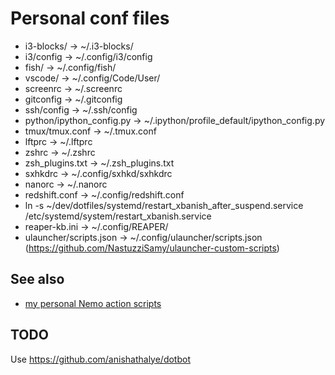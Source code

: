 # Personal conf files

  * i3-blocks/ -> ~/.i3-blocks/
  * i3/config -> ~/.config/i3/config
  * fish/ -> ~/.config/fish/
  * vscode/ -> ~/.config/Code/User/
  * screenrc -> ~/.screenrc
  * gitconfig -> ~/.gitconfig
  * ssh/config -> ~/.ssh/config
  * python/ipython_config.py -> ~/.ipython/profile_default/ipython_config.py
  * tmux/tmux.conf -> ~/.tmux.conf
  * lftprc -> ~/.lftprc
  * zshrc -> ~/.zshrc
  * zsh_plugins.txt -> ~/.zsh_plugins.txt
  * sxhkdrc -> ~/.config/sxhkd/sxhkdrc
  * nanorc -> ~/.nanorc
  * redshift.conf -> ~/.config/redshift.conf
  * ln -s ~/dev/dotfiles/systemd/restart_xbanish_after_suspend.service /etc/systemd/system/restart_xbanish.service
  * reaper-kb.ini -> ~/.config/REAPER/
  * ulauncher/scripts.json -> ~/.config/ulauncher/scripts.json (https://github.com/NastuzziSamy/ulauncher-custom-scripts)

## See also

  * [my personal Nemo action scripts](https://github.com/brunetton/nemo-actions)

## TODO

Use https://github.com/anishathalye/dotbot